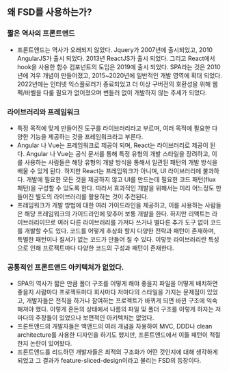 ## 왜 FSD를 사용하는가?

### 짧은 역사의 프론트앤드
- 프론트앤드는 역사가 오래되지 않았다. Jquery가 2007년에 출시되었고, 2010 AngularJS가 출시 되었다. 2013년 ReactJS가 출시 되었다. 그리고 React에서 hook을 사용한 함수 컴포넌트의 도입은 2019에 출시 되었다. SPA라는 것은 2010년에 겨우 개념이 만들어졌고, 2015~2020년에 일반적인 개발 영역에 확대 되었다. 2022년에는 인터넷 익스플로러가 종료되었고 더 이상 구버전의 호환성을 위해 웹펙/바벨을 다룰 필요가 없어졌으며 번들러 없이 개발하지 않는 추세가 되었다.

### 라이브러리와 프레임워크
- 특정 목적에 맞게 만들어진 도구를 라이브러리라고 부르며, 여러 목적에 필요한 다양한 기능을 제공하는 것을 프레임워크라고 부른다.
- Angular 나 Vue는 프레임워크로 제공이 되며, React는 라이브러리로 제공이 된다. Angular 나 Vue는 공식 문서를 통해 특정 유형의 개발 스타일을 장려하고, 이를 사용하는 사람들은 해당 유형의 개발 방식을 통해서 일관된 패턴의 개발 방식을 배울 수 있게 된다. 하지만 React는 프레임워크가 아니며, UI 라이브러리에 불과하다. 개발에 필요한 모든 것을 제공하지 않고 UI를 만드는데 필요한 코드 패턴(flux 패턴)을 구성할 수 있도록 한다. 따라서 효과적인 개발을 위해서는 미리 어느정도 만들어진 별도의 라이브러리를 활용하는 것이 추천된다.
- 프레임워크가 개발 방법에 대한 여러 가이드라인을 제공하고, 이를 사용하는 사람들은 해당 프레임워크의 가이드라인에 맞추어 보통 개발을 한다. 하지만 리액트는 라이브러리이므로 여러 다른 라이브러리를 가져다 쓰거나 별다른 추가 도구 없이 코드를 개발할 수도 있다. 코드를 어떻게 추상화 할지 다양한 전략과 패턴이 존재하며, 특별한 패턴이나 질서가 없는 코드가 만들어 질 수 있다. 이렇듯 라이브러리란 특성으로 인해 프로젝트마다 다양한 코드의 구성과 패턴이 존재한다.

### 공통적인 프론트앤드 아키텍처가 없었다.
- SPA의 역사가 짧은 만큼 폴더 구조를 어떻게 해야 좋을지 파일을 어떻게 배치하면 좋을지 사람마다 프로젝트마다 회사마다 저마다의 스타일을 가지는 문제점이 있었고, 개발자들은 전직을 하거나 참여하는 프로젝트가 바뀌게 되면 바뀐 구조에 익숙해져야 했다. 이렇게 혼돈의 상태에서 나름의 파일 및 폴더 구조를 이렇게 하자는 저마다의 주장들이 있었으나 보편적인 아키텍처는 없었다.
- 프론트앤드의 개발자들은 백앤드의 여러 개념을 차용하여 MVC, DDD나 clean architecture를 사용한 디자인을 하기도 했지만, 프론트앤드에서 이들 패턴이 적절한지 논란이 있어왔다.
- 프론트앤드를 리드하던 개발자들은 최적의 구조화가 어떤 것인지에 대해 생각하게 되었고 그 결과가 feature-sliced-design이라고 불리는 FSD의 등장이다. 
